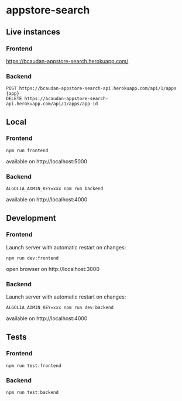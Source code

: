 # appstore-search

## Live instances

### Frontend

https://bcaudan-appstore-search.herokuapp.com/

### Backend

    POST https://bcaudan-appstore-search-api.herokuapp.com/api/1/apps {app}
    DELETE https://bcaudan-appstore-search-api.herokuapp.com/api/1/apps/app-id

## Local

### Frontend

    npm run frontend
    
available on http://localhost:5000    


### Backend

    ALGOLIA_ADMIN_KEY=xxx npm run backend
    
available on http://localhost:4000    

## Development

### Frontend

Launch server with automatic restart on changes:

    npm run dev:frontend

open browser on http://localhost:3000

### Backend

Launch server with automatic restart on changes:

    ALGOLIA_ADMIN_KEY=xxx npm run dev:backend

available on http://localhost:4000

## Tests

### Frontend

    npm run test:frontend

### Backend

    npm run test:backend

